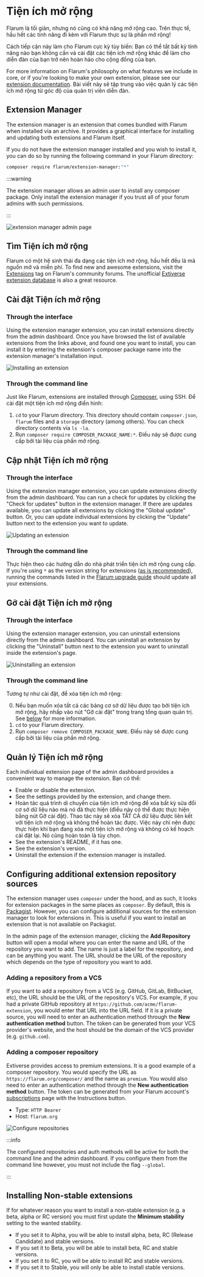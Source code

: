 # Tiện ích mở rộng

Flarum là tối giản, nhưng nó cũng có khả năng mở rộng cao. Trên thực tế, hầu hết các tính năng đi kèm với Flarum thực sự là phần mở rộng!

Cách tiếp cận này làm cho Flarum cực kỳ tùy biến: Bạn có thể tắt bất kỳ tính năng nào bạn không cần và cài đặt các tiện ích mở rộng khác để làm cho diễn đàn của bạn trở nên hoàn hảo cho cộng đồng của bạn.

For more information on Flarum's philosophy on what features we include in core, or if you're looking to make your own extension, please see our [extension documentation](extend/README.md).
Bài viết này sẽ tập trung vào việc quản lý các tiện ích mở rộng từ góc độ của quản trị viên diễn đàn.

## Extension Manager

The extension manager is an extension that comes bundled with Flarum when installed via an archive. It provides a graphical interface for installing and updating both extensions and Flarum itself.

If you do not have the extension manager installed and you wish to install it, you can do so by running the following command in your Flarum directory:

```bash
composer require flarum/extension-manager:"*"
```

:::warning

The extension manager allows an admin user to install any composer package. Only install the extension manager if you trust all of your forum admins with such permissions.

:::

![extension manager admin page](https://github.com/flarum/docs/assets/20267363/d0e1f7a5-e194-4acd-af63-7b8ddd95c26b)

## Tìm Tiện ích mở rộng

Flarum có một hệ sinh thái đa dạng các tiện ích mở rộng, hầu hết đều là mã nguồn mở và miễn phí. To find new and awesome extensions, visit the [Extensions](https://discuss.flarum.org/t/extensions) tag on Flarum's community forums. The unofficial [Extiverse extension database](https://extiverse.com/) is also a great resource.

## Cài đặt Tiện ích mở rộng

### Through the interface

Using the extension manager extension, you can install extensions directly from the admin dashboard. Once you have browsed the list of available extensions from the links above, and found one you want to install, you can install it by entering the extension's composer package name into the extension manager's installation input.

![Installing an extension](/en/img/install-extension.png)

### Through the command line

Just like Flarum, extensions are installed through [Composer](https://getcomposer.org), using SSH. Để cài đặt một tiện ích mở rộng điển hình:

1. `cd` to your Flarum directory. This directory should contain `composer.json`, `flarum` files and a `storage` directory (among others). You can check directory contents via `ls -la`.
2. Run `composer require COMPOSER_PACKAGE_NAME:*`. Điều này sẽ được cung cấp bởi tài liệu của phần mở rộng.

## Cập nhật Tiện ích mở rộng

### Through the interface

Using the extension manager extension, you can update extensions directly from the admin dashboard. You can run a check for updates by clicking the "Check for updates" button in the extension manager. If there are updates available, you can update all extensions by clicking the "Global update" button. Or, you can update individual extensions by clicking the "Update" button next to the extension you want to update.

![Updating an extension](/en/img/update-extension.png)

### Through the command line

Thực hiện theo các hướng dẫn do nhà phát triển tiện ích mở rộng cung cấp. If you're using `*` as the version string for extensions ([as is recommended](composer.md)), running the commands listed in the [Flarum upgrade guide](update.md) should update all your extensions.

## Gỡ cài đặt Tiện ích mở rộng

### Through the interface

Using the extension manager extension, you can uninstall extensions directly from the admin dashboard. You can uninstall an extension by clicking the "Uninstall" button next to the extension you want to uninstall inside the extension's page.

![Uninstalling an extension](/en/img/uninstall-extension.png)

### Through the command line

Tương tự như cài đặt, để xóa tiện ích mở rộng:

0. Nếu bạn muốn xóa tất cả các bảng cơ sở dữ liệu được tạo bởi tiện ích mở rộng, hãy nhấp vào nút "Gỡ cài đặt" trong trang tổng quan quản trị. See [below](#managing-extensions) for more information.
1. `cd` to your Flarum directory.
2. Run `composer remove COMPOSER_PACKAGE_NAME`. Điều này sẽ được cung cấp bởi tài liệu của phần mở rộng.

## Quản lý Tiện ích mở rộng

Each individual extension page of the admin dashboard provides a convenient way to manage the extension. Bạn có thể:

- Enable or disable the extension.
- See the settings provided by the extension, and change them.
- Hoàn tác quá trình di chuyển của tiện ích mở rộng để xóa bất kỳ sửa đổi cơ sở dữ liệu nào mà nó đã thực hiện (điều này có thể được thực hiện bằng nút Gỡ cài đặt). Thao tác này sẽ xóa TẤT CẢ dữ liệu được liên kết với tiện ích mở rộng và không thể hoàn tác được. Việc này chỉ nên được thực hiện khi bạn đang xóa một tiện ích mở rộng và không có kế hoạch cài đặt lại. Nó cũng hoàn toàn là tùy chọn.
- See the extension's README, if it has one.
- See the extension's version.
- Uninstall the extension if the extension manager is installed.

## Configuring additional extension repository sources

The extension manager uses `composer` under the hood, and as such, it looks for extension packages in the same places as `composer`. By default, this is [Packagist](https://packagist.org/). However, you can configure additional sources for the extension manager to look for extensions in. This is useful if you want to install an extension that is not available on Packagist.

In the admin page of the extension manager, clicking the **Add Repository** button will open a modal where you can enter the name and URL of the repository you want to add. The name is just a label for the repository, and can be anything you want. The URL should be the URL of the repository which depends on the type of repository you want to add.

### Adding a repository from a VCS

If you want to add a repository from a VCS (e.g. GitHub, GitLab, BitBucket, etc), the URL should be the URL of the repository's VCS. For example, if you had a private GitHub repository at `https://github.com/acme/flarum-extension`, you would enter that URL into the URL field. If it is a private source, you will need to enter an authentication method through the **New authentication method** button. The token can be generated from your VCS provider's website, and the host should be the domain of the VCS provider (e.g. `github.com`).

### Adding a composer repository

Extiverse provides access to premium extensions. It is a good example of a composer repository. You would specify the URL as `https://flarum.org/composer/` and the name as `premium`. You would also need to enter an authentication method through the **New authentication method** button. The token can be generated from your Flarum account's [subscriptions](https://flarum.org/dashboard/subscriptions) page with the Instructions button.

- Type: `HTTP Bearer`
- Host: `flarum.org`

![Configure repositories](/en/img/config-repositories.png)

:::info

The configured repositories and auth methods will be active for both the command line and the admin dashboard. If you configure them from the command line however, you must not include the flag `--global`.

:::

## Installing Non-stable extensions

If for whatever reason you want to install a non-stable extension (e.g. a beta, alpha or RC version) you must first update the **Minimum stability** setting to the wanted stability.

- If you set it to Alpha, you will be able to install alpha, beta, RC (Release Candidate) and stable versions.
- If you set it to Beta, you will be able to install beta, RC and stable versions.
- If you set it to RC, you will be able to install RC and stable versions.
- If you set it to Stable, you will only be able to install stable versions.
